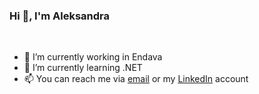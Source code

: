 ### Hi 👋, I'm Aleksandra
<br/>

- 🔭 I’m currently working in Endava
- 🌱 I’m currently learning .NET 
- 📫 You can reach me via [email](mailto:markovic749@gmail.com) or my [LinkedIn](https://www.linkedin.com/in/aleksandra-markovic-3aa730204/) account
